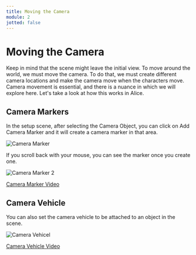 ```yaml
---
title: Moving the Camera
module: 2
jotted: false
---
```


# Moving the Camera

Keep in mind that the scene might leave the initial view.  To move around the world, we must move the camera.  To do that, we must create different camera locations and make the camera move when the characters move.  Camera movement is essential, and there is a nuance in which we will explore here.  Let's take a look at how this works in Alice.

<!-- video here -->
## Camera Markers

In the setup scene, after selecting the Camera Object, you can click on Add Camera Marker and it will create a camera marker in that area.

<p><img src="../imgs/CameraMarker.png" alt="Camera Marker" /></p>

If you scroll back with your mouse, you can see the marker once you create one.

<p><img src="../imgs/CameraMarker2.png" alt="Camera Marker 2" /></p>

<p><a href="//www.youtube.com/embed/JhCFmWBmAfA" data-lity>Camera Marker Video</a></p>

## Camera Vehicle

You can also set the camera vehicle to be attached to an object in the scene.

<p><img src="../imgs/CameraVehicle.png" alt="Camera Vehicel" /></p>

<!-- camera vehicle -->
<p><a href="//www.youtube.com/embed/PS0rbtFZ-U4" data-lity>Camera Vehicle Video</a></p>